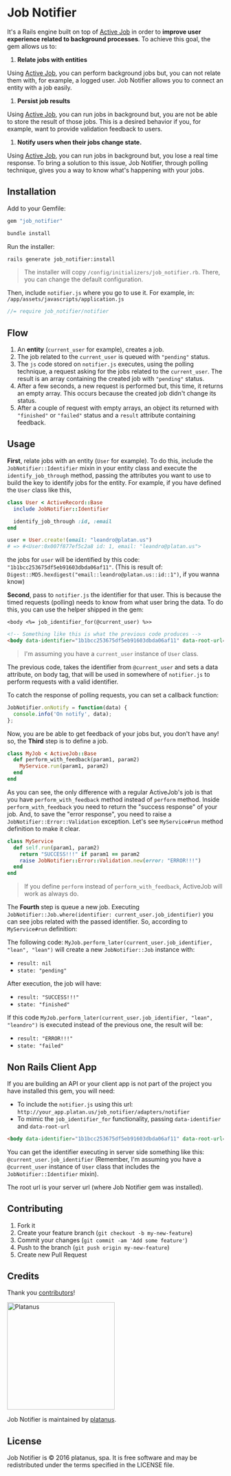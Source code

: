 # Job Notifier

It's a Rails engine built on top of [Active Job](https://github.com/rails/activejob) in order to **improve user experience related to background processes**. To achieve this goal, the gem allows us to:

1. **Relate jobs with entities**

 Using [Active Job](https://github.com/rails/activejob), you can perform background jobs but, you can not relate them with, for example, a logged user. Job Notifier allows you to connect an entity with a job easily.

1. **Persist job results**

 Using [Active Job](https://github.com/rails/activejob), you can run jobs in background but, you are not be able to store the result of those jobs. This is a desired behavior if you, for example, want to provide validation feedback to users.

1. **Notify users when their jobs change state.**

 Using [Active Job](https://github.com/rails/activejob), you can run jobs in background but, you lose a real time response. To bring a solution to this issue, Job Notifier, through polling technique,  gives you a way to know what's happening with your jobs.

## Installation

Add to your Gemfile:

```ruby
gem "job_notifier"
```

```bash
bundle install
```

Run the installer:

```bash
rails generate job_notifier:install
```

> The installer will copy `/config/initializers/job_notifier.rb`. There, you can change the default configuration.

Then, include `notifier.js` where you go to use it. For example, in: `/app/assets/javascripts/application.js`

```javascript
//= require job_notifier/notifier
```

## Flow

1. An **entity** (`current_user` for example), creates a job.
1. The job related to the `current_user` is queued with `"pending"` status.
1. The `js` code stored on `notifier.js` executes, using the polling technique, a request asking for the jobs related to the `current_user`. The result is an array containing the created job with `"pending"` status.
1. After a few seconds, a new request is performed but, this time, it returns an empty array. This occurs because the created job didn't change its status.
1. After a couple of request with empty arrays, an object its returned with `"finished"` or `"failed"` status and a `result` attribute containing feedback.

## Usage

**First**, relate jobs with an entity (`User` for example). To do this, include the `JobNotifier::Identifier` mixin
in your entity class and execute the `identify_job_through` method, passing the attributes you want to use to build the key to identify jobs for the entity. For example, if you have defined the `User` class like this,

```ruby
class User < ActiveRecord::Base
  include JobNotifier::Identifier

  identify_job_through :id, :email
end

user = User.create!(email: "leandro@platan.us")
# => #<User:0x007f877ef5c2a8 id: 1, email: "leandro@platan.us">
```

the jobs for `user` will be identified by this code: `"1b1bcc253675df5eb91603dbda06af11"`. (This is result of: `Digest::MD5.hexdigest("email::leandro@platan.us::id::1")`, if you wanna know)

**Second**, pass to `notifier.js` the identifier for that user. This is because the timed requests (polling) needs to know from what user bring the data. To do this, you can use the helper shipped in the gem:

```
<body <%= job_identifier_for(@current_user) %>>
```

```html
<!-- Something like this is what the previous code produces -->
<body data-identifier="1b1bcc253675df5eb91603dbda06af11" data-root-url="/">
```

> I'm assuming you have a `current_user` instance of `User` class.

The previous code, takes the identifier from `@current_user` and sets a data attribute, on body tag, that will be used in somewhere of `notifier.js` to perform requests with a valid identifier.

To catch the response of polling requests, you can set a callback function:

```javascript
JobNotifier.onNotify = function(data) {
  console.info('On notify', data);
};

```

Now, you are be able to get feedback of your jobs but, you don't have any! so, the **Third** step is to define a job.

```ruby
class MyJob < ActiveJob::Base
  def perform_with_feedback(param1, param2)
    MyService.run(param1, param2)
  end
end
```

As you can see, the only difference with a regular ActiveJob's job is that you have `perform_with_feedback` method instead of `perform` method. Inside `perform_with_feedback` you need to return the "success response" of your job. And, to save the "error response", you need to raise a `JobNotifier::Error::Validation` exception. Let's see `MyService#run` method definition to make it clear.

```ruby
class MyService
  def self.run(param1, param2)
    return "SUCCESS!!!" if param1 == param2
    raise JobNotifier::Error::Validation.new(error: "ERROR!!!")
  end
end
```

> If you define `perform` instead of `perform_with_feedback`, ActiveJob will work as always do.

The **Fourth** step is queue a new job. Executing `JobNotifier::Job.where(identifier: current_user.job_identifier)` you can see jobs related with the passed identifier. So, according to `MyService#run` definition:

The following code: `MyJob.perform_later(current_user.job_identifier, "lean", "lean")` will create a new `JobNotifier::Job` instance with:

- `result: nil`
- `state: "pending"`

After execution, the job will have:

- `result: "SUCCESS!!!"`
- `state: "finished"`

If this code `MyJob.perform_later(current_user.job_identifier, "lean", "leandro")` is executed instead of the previous one, the result will be:

- `result: "ERROR!!!"`
- `state: "failed"`

## Non Rails Client App

If you are building an API or your client app is not part of the project you have installed this gem, you will need:

- To include the `notifier.js` using this url: `http://your_app.platan.us/job_notifier/adapters/notifier`
- To mimic the `job_identifier_for` functionality, passing `data-identifier` and `data-root-url`

 ```html
 <body data-identifier="1b1bcc253675df5eb91603dbda06af11" data-root-url="http://your_app.platan.us/">
 ```

 You can get the identifier executing in server side something like this: `@current_user.job_identifier` (Remember, I'm assuming you have a `@current_user` instance of `User` class that includes the `JobNotifier::Identifier` mixin).

 The root url is your server url (where Job Notifier gem was installed).

## Contributing

1. Fork it
2. Create your feature branch (`git checkout -b my-new-feature`)
3. Commit your changes (`git commit -am 'Add some feature'`)
4. Push to the branch (`git push origin my-new-feature`)
5. Create new Pull Request

## Credits

Thank you [contributors](https://github.com/platanus/job_notifier/graphs/contributors)!

<img src="http://platan.us/gravatar_with_text.png" alt="Platanus" width="250"/>

Job Notifier is maintained by [platanus](http://platan.us).

## License

Job Notifier is © 2016 platanus, spa. It is free software and may be redistributed under the terms specified in the LICENSE file.
